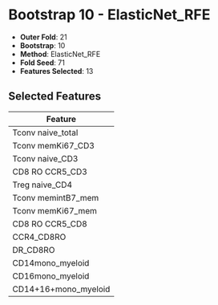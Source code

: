 # Bootstrap 10 - ElasticNet_RFE

- **Outer Fold**: 21
- **Bootstrap**: 10
- **Method**: ElasticNet_RFE
- **Fold Seed**: 71
- **Features Selected**: 13

## Selected Features

| Feature |
|---------|
| Tconv naive_total |
| Tconv memKi67_CD3 |
| Tconv naive_CD3 |
| CD8 RO CCR5_CD3 |
| Treg naive_CD4 |
| Tconv memintB7_mem |
| Tconv memKi67_mem |
| CD8 RO CCR5_CD8 |
| CCR4_CD8RO |
| DR_CD8RO |
| CD14mono_myeloid |
| CD16mono_myeloid |
| CD14+16+mono_myeloid |
